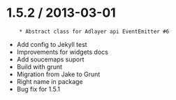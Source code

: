 

1.5.2 / 2013-03-01 
==================
		* Abstract class for Adlayer api EventEmitter #6
  * Add config to Jekyll test
  * Improvements for widgets docs
  * Add soucemaps suport
  * Build with grunt
  * Migration from Jake to Grunt
  * Right name in package
  * Bug fix for 1.5.1